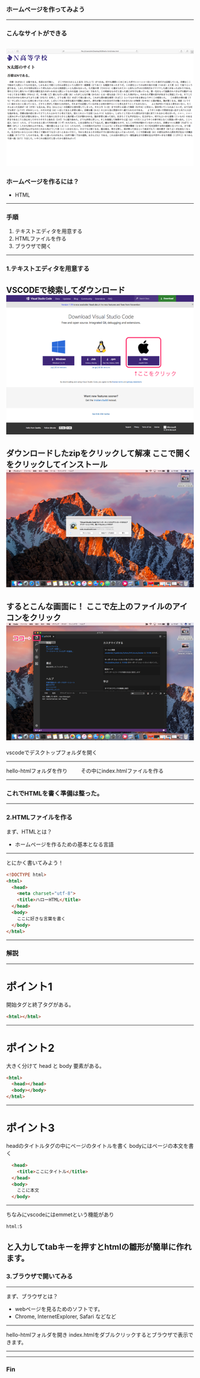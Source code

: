 ### ホームページを作ってみよう
---

### こんなサイトができる
![site-image](images/ndearu.png)
---

### ホームページを作るには？
- HTML

---

### 手順
1. テキストエディタを用意する
2. HTMLファイルを作る
3. ブラウザで開く

---

### 1.テキストエディタを用意する
VSCODEで検索してダウンロード
![vscode](images/vscode.png)
---

ダウンロードしたzipをクリックして解凍
ここで開くをクリックしてインストール
![vscodeopen](images/vscode-open.png)
---

するとこんな画面に！
ここで左上のファイルのアイコンをクリック
![vscode1](images/vscode1.png)
---

vscodeでデスクトップフォルダを開く
<!--![vscode2](images/vscode2.png)-->
---

hello-htmlフォルダを作り  　　
その中にindex.htmlファイルを作る
<!--![vscode3](images/vscode3.gif)-->
---

### これでHTMLを書く準備は整った。
---

### 2.HTMLファイルを作る
まず、HTMLとは？
- ホームページを作るための基本となる言語
---

とにかく書いてみよう！
~~~html
<!DOCTYPE html>
<html>
  <head>
    <meta charset="utf-8">
    <title>ハローHTML</title>
  </head>
  <body>
    ここに好きな言葉を書く
  </body>
</html>
~~~
---

### 解説
---

# ポイント1
開始タグと終了タグがある。
~~~html
<html></html>
~~~
---

# ポイント2
大きく分けて head と body 要素がある。
~~~html
<html>
  <head></head>
  <body></body>
</html>
~~~
---

# ポイント3
headのタイトルタグの中にページのタイトルを書く
bodyにはページの本文を書く
~~~html
  <head>
    <title>ここにタイトル</title>
  </head>
  <body>
    ここに本文
  </body>
~~~
---

ちなみにvscodeにはemmetという機能があり
~~~html
html:5
~~~
と入力してtabキーを押すとhtmlの雛形が簡単に作れます。
---


### 3.ブラウザで開いてみる
---

まず、ブラウザとは？
- webページを見るためのソフトです。
- Chrome, InternetExplorer, Safari などなど
---

hello-htmlフォルダを開き
index.htmlをダブルクリックするとブラウザで表示できます。
<!--![html](image/html1.gif)-->
---


---

### Fin
